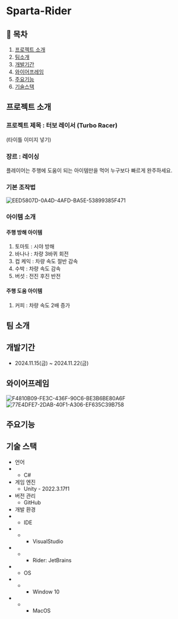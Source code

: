 # Sparta-Rider
 
## 📖 목차
1. [프로젝트 소개](#프로젝트-소개)
2. [팀소개](#팀-소개)
3. [개발기간](#개발기간)
4. [와이어프레임](#와이어프레임)
5. [주요기능](#주요기능)
6. [기술스택](#기술스택)

## 프로젝트 소개
### 프로젝트 제목 : 터보 레이서 (Turbo Racer)
(타이틀 이미지 넣기)
### 장르 : 레이싱
플레이어는 주행에 도움이 되는 아이템만을 먹어 누구보다 빠르게 완주하세요.
### 기본 조작법
![EED5807D-0A4D-4AFD-BA5E-53899385F471](https://github.com/user-attachments/assets/1ce8eda9-68f1-4844-b5e1-d4901398f2b9)

### 아이템 소개
#### 주행 방해 아이템
1. 토마토 : 시야 방해
2. 바나나 : 차량 3바퀴 회전
3. 컵 케익 : 차량 속도 절반 감속
4. 수박 : 차량 속도 감속
5. 버섯 : 전진 후진 반전
#### 주행 도움 아이템
1. 커피 : 차량 속도 2배 증가

## 팀 소개


## 개발기간
- 2024.11.15(금) ~ 2024.11.22(금)

## 와이어프레임
![F4810B09-FE3C-436F-90C6-BE3B6BE80A6F](https://github.com/user-attachments/assets/17ea84b4-0768-4e8e-9ab1-a90d8c517d0a)
![77E4DFE7-2DAB-40F1-A306-EF635C39B758](https://github.com/user-attachments/assets/7d1ae2a0-bc6d-41f3-bc69-79c84f5b3c82)

## 주요기능


## 기술 스택
- 언어
- - C#
- 게임 엔진
  - Unity - 2022.3.17f1
- 버전 관리
  - GitHub
- 개발 환경
- - IDE
- - - VisualStudio
- - - Rider: JetBrains
- - OS
- - - Window 10
- - - MacOS
